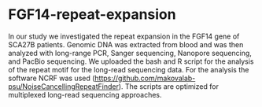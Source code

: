 # FGF14-repeat-expansion

In our study we investigated the repeat expansion in the FGF14 gene of SCA27B patients. Genomic DNA was extracted from blood and was then analyzed with long-range PCR, Sanger sequencing, Nanopore sequencing, and PacBio sequencing. We uploaded the bash and R script for the analysis of the repeat motif for the long-read sequencing data. For the analysis the software NCRF was used (https://github.com/makovalab-psu/NoiseCancellingRepeatFinder). The scripts are optimized for multiplexed long-read sequencing approaches.
